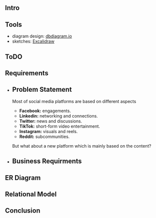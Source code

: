 ## **Intro**

## **Tools**

* diagram design: [dbdiagram.io](https://dbdiagram.io)
* sketches: [Excalidraw](https://excalidraw.com/)

## **ToDO**

## Requirements

- ## Problem Statement

  Most of social media platforms are based on different aspects


  - **Facebook:** engagements.
  - **Linkedin:** networking and connections.
  - **Twitter:** news and discussions.
  - **TikTok:** short-form video entertainment.
  - **Instagram:** visuals and reels.
  - **Reddit:** subcommunities.

  But what about a new platform which is mainly based on the content?
- ## Business Requirments

## **ER Diagram**

## **Relational Model**

## Conclusion
